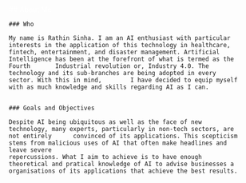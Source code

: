 <div style="background-image: url('assets/images/your-background-image.png'); background-size: cover; padding: 20px; border-radius: 10px;">
  <p style="color: white;">
    <!-- Your about content here -->
    ## About Me

    ### Who

    My name is Rathin Sinha. I am an AI enthusiast with particular interests in the application of this technology in healthcare,            fintech, entertainment, and disaster management. Artificial Intelligence has been at the forefront of what is termed as the Fourth       Industrial revolution or, Industry 4.0. The technology and its sub-branches are being adopted in every sector. With this in mind,        I have decided to equip myself with as much knowledge and skills regarding AI as I can.


    ### Goals and Objectives

    Despite AI being ubiquitous as well as the face of new technology, many experts, particularly in non-tech sectors, are not entirely      convinced of its applications. This scepticism stems from malicious uses of AI that often make headlines and leave severe    
    repercussions. What I aim to achieve is to have enough theoretical and pratical knowledge of AI to advise businesses a
    organisations of its applications that achieve the best results.
  </p>
</div>
